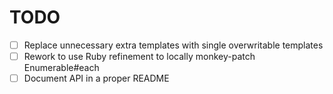 TODO
====

- [ ] Replace unnecessary extra templates with single overwritable templates
- [ ] Rework to use Ruby refinement to locally monkey-patch Enumerable#each
- [ ] Document API in a proper README
